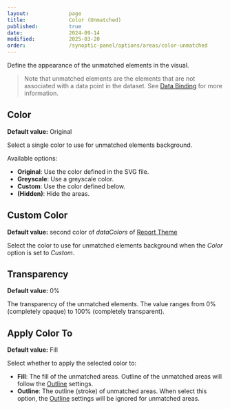 ```yaml
---
layout:             page
title:              Color (Unmatched)
published:          true
date:               2024-09-14
modified:           2025-03-20
order:              /synoptic-panel/options/areas/color-unmatched
---
```


Define the appearance of the unmatched elements in the visual.

> Note that unmatched elements are the elements that are not associated with a data point in the dataset. See [Data Binding](../../concepts/data-binding.md) for more information.

## Color

**Default value:** Original

Select a single color to use for unmatched elements background.

Available options:

- **Original**: Use the color defined in the SVG file.
- **Greyscale**: Use a greyscale color.
- **Custom**: Use the color defined below.
- **(Hidden)**: Hide the areas.

## Custom Color

**Default value:** second color of *dataColors* of [Report Theme](../../features/themes.md)

Select the color to use for unmatched elements background when the *Color* option is set to *Custom*.

## Transparency

**Default value:** 0%

The transparency of the unmatched elements. The value ranges from 0% (completely opaque) to 100% (completely transparent).

## Apply Color To

**Default value:** Fill

Select whether to apply the selected color to:

- **Fill**: The fill of the unmatched areas. Outline of the unmatched areas will follow the [Outline](./outline.md) settings.
- **Outline**: The outline (stroke) of unmatched areas. When select this option, the [Outline](./outline.md) settings will be ignored for unmatched areas.
